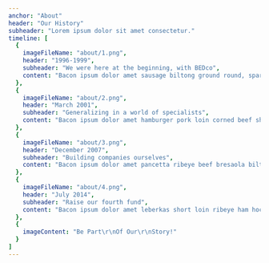 ```yaml
---
anchor: "About"
header: "Our History"
subheader: "Lorem ipsum dolor sit amet consectetur."
timeline: [
  {
    imageFileName: "about/1.png",
    header: "1996-1999",
    subheader: "We were here at the beginning, with BEDco",
    content: "Bacon ipsum dolor amet sausage biltong ground round, spare ribs chuck short loin swine brisket filet mignon salami strip steak jerky."
  },
  {
    imageFileName: "about/2.png",
    header: "March 2001",
    subheader: "Generalizing in a world of specialists",
    content: "Bacon ipsum dolor amet hamburger pork loin corned beef shankle bresaola cow tri-tip, rump buffalo swine kielbasa sausage pastrami biltong chuck. Turkey pork belly pork, beef ribs strip steak pancetta filet mignon kevin swine kielbasa hamburger prosciutto cow. Shank meatball bresaola swine pork chop. "
  },
  {
    imageFileName: "about/3.png",
    header: "December 2007",
    subheader: "Building companies ourselves",
    content: "Bacon ipsum dolor amet pancetta ribeye beef bresaola biltong. Ground round pig salami venison frankfurter, landjaeger swine chicken pork loin kielbasa leberkas drumstick sausage fatback. Sausage turkey chicken, tongue tail tri-tip cupim. Pork loin meatloaf brisket ham hock."
  },
  {
    imageFileName: "about/4.png",
    header: "July 2014",
    subheader: "Raise our fourth fund",
    content: "Bacon ipsum dolor amet leberkas short loin ribeye ham hock picanha. Chicken filet mignon tongue shoulder sausage tenderloin drumstick alcatra bacon ham hock salami corned beef. Porchetta strip steak chislic ham filet mignon meatball pancetta. "
  },
  {
    imageContent: "Be Part\r\nOf Our\r\nStory!"
  }
]
---
```

